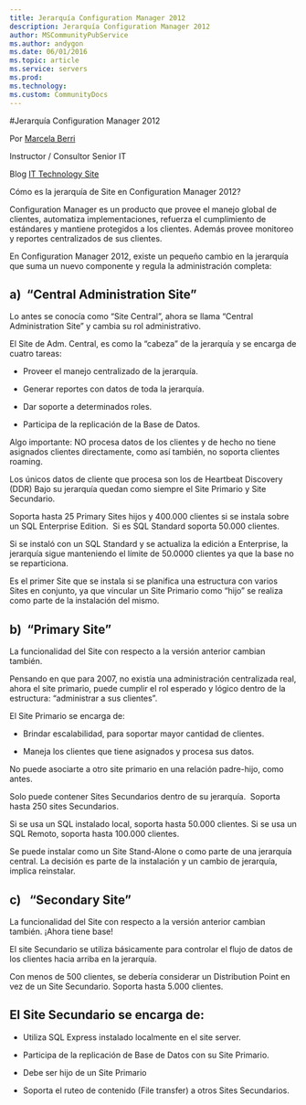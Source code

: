 ```yaml
---
title: Jerarquía Configuration Manager 2012
description: Jerarquía Configuration Manager 2012
author: MSCommunityPubService
ms.author: andygon
ms.date: 06/01/2016
ms.topic: article
ms.service: servers
ms.prod: 
ms.technology:
ms.custom: CommunityDocs
---
```


#Jerarquía Configuration Manager 2012

Por [Marcela Berri](https://plus.google.com/102022832380927697290/posts/p/pub)

Instructor / Consultor Senior IT

Blog [IT Technology Site](http://ittechnologysite.blogspot.com.ar/)



Cómo es la jerarquía de Site en Configuration Manager 2012? 

Configuration Manager es un producto que provee el manejo global de
clientes, automatiza implementaciones, refuerza el cumplimiento de
estándares y mantiene protegidos a los clientes. Además provee monitoreo
y reportes centralizados de sus clientes.

En Configuration Manager 2012, existe un pequeño cambio en la jerarquía
que suma un nuevo componente y regula la administración completa:
<span id="more" class="anchor"></span>


a)  “Central Administration Site”
---------------------------------

Lo antes se conocía como “Site Central”, ahora se llama “Central
Administration Site” y cambia su rol administrativo.

El Site de Adm. Central, es como la “cabeza” de la jerarquía y se
encarga de cuatro tareas:

- Proveer el manejo centralizado de la jerarquía.

- Generar reportes con datos de toda la jerarquía.

- Dar soporte a determinados roles.

- Participa de la replicación de la Base de Datos.



Algo importante: NO procesa datos de los clientes y de hecho no tiene
asignados clientes directamente, como así también, no soporta clientes
roaming.

Los únicos datos de cliente que procesa son los de Heartbeat Discovery
(DDR)
Bajo su jerarquía quedan como siempre el Site Primario y Site
Secundario.

Soporta hasta 25 Primary Sites hijos y 400.000 clientes si se instala
sobre un SQL Enterprise Edition.  Si es SQL Standard soporta 50.000
clientes.

Si se instaló con un SQL Standard y se actualiza la edición a
Enterprise, la jerarquía sigue manteniendo el límite de 50.0000 clientes
ya que la base no se reparticiona.

Es el primer Site que se instala si se planifica una estructura con
varios Sites en conjunto, ya que vincular un Site Primario como “hijo”
se realiza como parte de la instalación del mismo.


b)  “Primary Site”
------------------

La funcionalidad del Site con respecto a la versión anterior cambian
también.

Pensando en que para 2007, no existía una administración centralizada
real, ahora el site primario, puede cumplir el rol esperado y lógico
dentro de la estructura: “administrar a sus clientes”.

El Site Primario se encarga de:

- Brindar escalabilidad, para soportar mayor cantidad de clientes.

- Maneja los clientes que tiene asignados y procesa sus datos.



No puede asociarte a otro site primario en una relación padre-hijo, como
antes.

Solo puede contener Sites Secundarios dentro de su jerarquía.  Soporta
hasta 250 sites Secundarios.

Si se usa un SQL instalado local, soporta hasta 50.000 clientes.
Si se usa un SQL Remoto, soporta hasta 100.000 clientes.

Se puede instalar como un Site Stand-Alone o como parte de una jerarquía
central. La decisión es parte de la instalación y un cambio de
jerarquía, implica reinstalar.

c)   “Secondary Site” 
----------------------

La funcionalidad del Site con respecto a la versión anterior cambian
también. ¡Ahora tiene base!

El site Secundario se utiliza básicamente para controlar el flujo de
datos de los clientes hacia arriba en la jerarquía.

Con menos de 500 clientes, se debería considerar un Distribution Point
en vez de un Site Secundario.
Soporta hasta 5.000 clientes.

El Site Secundario se encarga de:
---------------------------------

- Utiliza SQL Express instalado localmente en el site server.

- Participa de la replicación de Base de Datos con su Site Primario.

- Debe ser hijo de un Site Primario

- Soporta el ruteo de contenido (File transfer) a otros Sites Secundarios.






